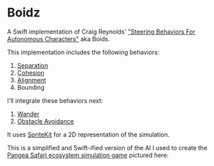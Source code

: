 # Boidz

A Swift implementation of Craig Reynolds' ["Steering Behaviors For Autonomous Characters"](http://www.red3d.com/cwr/steer/) aka Boids.

This implementation includes the following behaviors:

1. [Separation](http://www.red3d.com/cwr/boids/)  
2. [Cohesion](http://www.red3d.com/cwr/boids/)  
3. [Alignment](http://www.red3d.com/cwr/boids/)  
4. Bounding  

I'll integrate these behaviors next:

1. [Wander](http://www.red3d.com/cwr/steer/Wander.html)  
2. [Obstacle Avoidance](http://www.red3d.com/cwr/steer/Obstacle.html)

It uses [SpriteKit](https://developer.apple.com/spritekit/) for a 2D representation of the simulation. 

This is a simplified and Swift-ified version of the AI I used to create the [Pangea Safari ecosystem simulation game](http://www.tembostudio.com/) pictured here:

